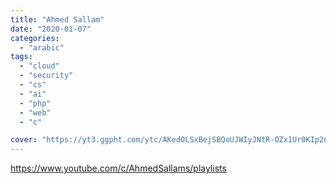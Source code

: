 ```yaml
---
title: "Ahmed Sallam"
date: "2020-01-07"
categories:
  - "arabic"
tags:
  - "cloud"
  - "security"
  - "cs"
  - "ai"
  - "php"
  - "web"
  - "c"

cover: "https://yt3.ggpht.com/ytc/AKedOLSxBejSBQoUJWIyJNtR-OZx1Ur0KIp2nHA6qYMpEw=s88-c-k-c0x00ffffff-no-rj"
---
```


https://www.youtube.com/c/AhmedSallams/playlists
